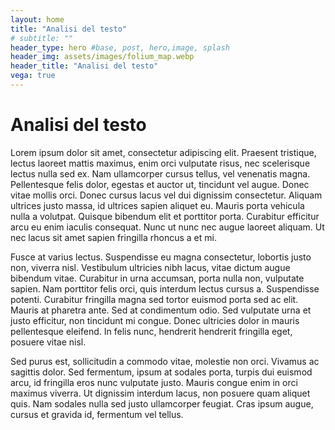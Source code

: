 ```yaml
---
layout: home
title: "Analisi del testo"
# subtitle: ""
header_type: hero #base, post, hero,image, splash
header_img: assets/images/folium_map.webp
header_title: "Analisi del testo"
vega: true
---
```


# Analisi del testo

Lorem ipsum dolor sit amet, consectetur adipiscing elit. Praesent tristique, lectus laoreet mattis maximus, enim orci
vulputate risus, nec scelerisque lectus nulla sed ex. Nam ullamcorper cursus tellus, vel venenatis magna. Pellentesque
felis dolor, egestas et auctor ut, tincidunt vel augue. Donec vitae mollis orci. Donec cursus lacus vel dui dignissim
consectetur. Aliquam ultrices justo massa, id ultrices sapien aliquet eu. Mauris porta vehicula nulla a volutpat.
Quisque bibendum elit et porttitor porta. Curabitur efficitur arcu eu enim iaculis consequat. Nunc ut nunc nec augue
laoreet aliquam. Ut nec lacus sit amet sapien fringilla rhoncus a et mi.

Fusce at varius lectus. Suspendisse eu magna consectetur, lobortis justo non, viverra nisl. Vestibulum ultricies nibh
lacus, vitae dictum augue bibendum vitae. Curabitur in urna accumsan, porta nulla non, vulputate sapien. Nam porttitor
felis orci, quis interdum lectus cursus a. Suspendisse potenti. Curabitur fringilla magna sed tortor euismod porta sed
ac elit. Mauris at pharetra ante. Sed at condimentum odio. Sed vulputate urna et justo efficitur, non tincidunt mi
congue. Donec ultricies dolor in mauris pellentesque eleifend. In felis nunc, hendrerit hendrerit fringilla eget,
posuere vitae nisl.

Sed purus est, sollicitudin a commodo vitae, molestie non orci. Vivamus ac sagittis dolor. Sed fermentum, ipsum at
sodales porta, turpis dui euismod arcu, id fringilla eros nunc vulputate justo. Mauris congue enim in orci maximus
viverra. Ut dignissim interdum lacus, non posuere quam aliquet quis. Nam sodales nulla sed justo ullamcorper feugiat.
Cras ipsum augue, cursus et gravida id, fermentum vel tellus.